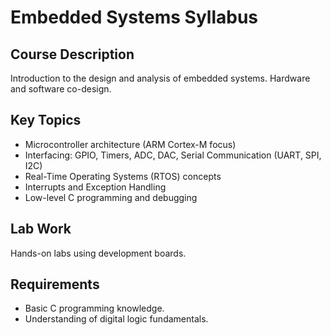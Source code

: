 # Embedded Systems Syllabus

## Course Description
Introduction to the design and analysis of embedded systems. Hardware and software co-design.

## Key Topics
*   Microcontroller architecture (ARM Cortex-M focus)
*   Interfacing: GPIO, Timers, ADC, DAC, Serial Communication (UART, SPI, I2C)
*   Real-Time Operating Systems (RTOS) concepts
*   Interrupts and Exception Handling
*   Low-level C programming and debugging

## Lab Work
Hands-on labs using development boards.

## Requirements
*   Basic C programming knowledge.
*   Understanding of digital logic fundamentals.
